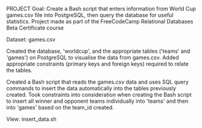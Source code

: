 PROJECT Goal:
Create a Bash script that enters information from World Cup games.csv file into PostgreSQL, then query the database for useful statistics.
Project made as part of the FreeCodeCamp Relational Databases Beta Certificate course


Dataset: games.csv

Created the database, 'worldcup', and the appropriate tables ('teams' and 'games') on PostgreSQL to visualise the data from games.csv.
Added appropriate constraints (primary keys and foreign keys) required to relate the tables.


Created a Bash script that reads the games.csv data and uses SQL query commands to insert the data automatically into the tables previously created.
Took constraints into consideration when creating the Bash script to insert all winner and opponent teams individually into 'teams' and then into 'games' based on the team_id created.

View: insert_data.sh
